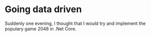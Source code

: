 # Going data driven

Suddenly one evening, I thought that I would try and implement the populary game 2048 in .Net Core.
